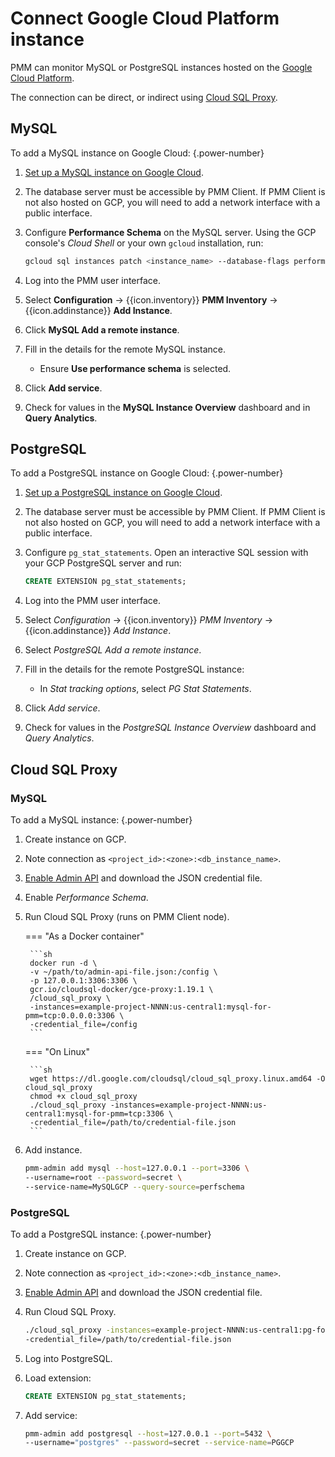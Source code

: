 # Connect Google Cloud Platform instance

PMM can monitor MySQL or PostgreSQL instances hosted on the [Google Cloud Platform][GOOGLE_CLOUD].

The connection can be direct, or indirect using [Cloud SQL Proxy][GOOGLE_CLOUD_SQL_PROXY].

## MySQL

To add a MySQL instance on Google Cloud:
{.power-number}

1. [Set up a MySQL instance on Google Cloud][GOOGLE_CLOUD_MYSQL].

2. The database server must be accessible by PMM Client. If PMM Client is not also hosted on GCP, you will need to add a network interface with a public interface.

3. Configure **Performance Schema** on the MySQL server. Using the GCP console's *Cloud Shell* or your own `gcloud` installation, run:

    ```sh
    gcloud sql instances patch <instance_name> --database-flags performance_schema=on
    ```

4. Log into the PMM user interface.

5. Select <i class="uil uil-cog"></i> **Configuration** → {{icon.inventory}} **PMM Inventory** → {{icon.addinstance}} **Add Instance**.

6. Click **MySQL Add a remote instance**.

7. Fill in the details for the remote MySQL instance.

    - Ensure **Use performance schema** is selected.

8. Click **Add service**.

9. Check for values in the **MySQL Instance Overview** dashboard and in **Query Analytics**.

## PostgreSQL

To add a PostgreSQL instance on Google Cloud:
{.power-number}

1. [Set up a PostgreSQL instance on Google Cloud][GOOGLE_CLOUD_POSTGRESQL].

2. The database server must be accessible by PMM Client. If PMM Client is not also hosted on GCP, you will need to add a network interface with a public interface.

3. Configure `pg_stat_statements`. Open an interactive SQL session with your GCP PostgreSQL server and run:

    ```sql
    CREATE EXTENSION pg_stat_statements;
    ```

4. Log into the PMM user interface.

5. Select <i class="uil uil-cog"></i> *Configuration* → {{icon.inventory}} *PMM Inventory* → {{icon.addinstance}} *Add Instance*.

6. Select *PostgreSQL Add a remote instance*.

7. Fill in the details for the remote PostgreSQL instance:

    - In *Stat tracking options*, select *PG Stat Statements*.

8. Click *Add service*.

9. Check for values in the *PostgreSQL Instance Overview* dashboard and *Query Analytics*.

## Cloud SQL Proxy

### MySQL

To add a MySQL instance:
{.power-number}

1. Create instance on GCP.

2. Note connection as `<project_id>:<zone>:<db_instance_name>`.

3. [Enable Admin API][GOOGLE_CLOUD_ADMIN_API] and download the JSON credential file.

4. Enable *Performance Schema*.

5. Run Cloud SQL Proxy (runs on PMM Client node).

    === "As a Docker container"

        ```sh
        docker run -d \
        -v ~/path/to/admin-api-file.json:/config \
        -p 127.0.0.1:3306:3306 \
        gcr.io/cloudsql-docker/gce-proxy:1.19.1 \
        /cloud_sql_proxy \
        -instances=example-project-NNNN:us-central1:mysql-for-pmm=tcp:0.0.0.0:3306 \
        -credential_file=/config
        ```

    === "On Linux"

        ```sh
        wget https://dl.google.com/cloudsql/cloud_sql_proxy.linux.amd64 -O cloud_sql_proxy
        chmod +x cloud_sql_proxy
        ./cloud_sql_proxy -instances=example-project-NNNN:us-central1:mysql-for-pmm=tcp:3306 \
        -credential_file=/path/to/credential-file.json
        ```

6. Add instance.

    ```sh
    pmm-admin add mysql --host=127.0.0.1 --port=3306 \
    --username=root --password=secret \
    --service-name=MySQLGCP --query-source=perfschema
    ```

### PostgreSQL

To add a PostgreSQL instance:
{.power-number}

1. Create instance on GCP.

2. Note connection as `<project_id>:<zone>:<db_instance_name>`.

3. [Enable Admin API][GOOGLE_CLOUD_ADMIN_API] and download the JSON credential file.

4. Run Cloud SQL Proxy.

    ```sh
    ./cloud_sql_proxy -instances=example-project-NNNN:us-central1:pg-for-pmm=tcp:5432 \
    -credential_file=/path/to/credential-file.json
    ```

5. Log into PostgreSQL.

6. Load extension:

    ```sql
    CREATE EXTENSION pg_stat_statements;
    ```

7. Add service:

    ```sh
    pmm-admin add postgresql --host=127.0.0.1 --port=5432 \
    --username="postgres" --password=secret --service-name=PGGCP
    ```

[GOOGLE_CLOUD_SQL]: https://cloud.google.com/sql
[GOOGLE_CLOUD]: https://cloud.google.com/
[GOOGLE_CLOUD_MYSQL]: https://cloud.google.com/sql/docs/mysql/quickstart
[GOOGLE_CLOUD_POSTGRESQL]: https://cloud.google.com/sql/docs/postgres/quickstart
[GOOGLE_CLOUD_SQL_PROXY]: https://cloud.google.com/sql/docs/mysql/connect-overview#cloud_sql_proxy
[GOOGLE_CLOUD_ADMIN_API]: https://cloud.google.com/sql/docs/mysql/admin-api#console
